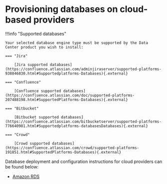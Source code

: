 # Provisioning databases on cloud-based providers

!!!info "Supported databases"
      
    Your selected database engine type must be supported by the Data Center product you wish to install:

    === "Jira"
          
        [Jira supported databases](https://confluence.atlassian.com/adminjiraserver/supported-platforms-938846830.html#Supportedplatforms-Databases){.external}

    === "Confluence"
          
        [Confluence supported databases](https://confluence.atlassian.com/doc/supported-platforms-207488198.html#SupportedPlatforms-Databases){.external}

    === "Bitbucket"
          
        [Bitbucket supported databases](https://confluence.atlassian.com/bitbucketserver/supported-platforms-776640981.html#Supportedplatforms-databasesDatabases){.external}

    === "Crowd"
          
        [Crowd supported databases](https://confluence.atlassian.com/crowd/supported-platforms-191851.html#SupportedPlatforms-Databases){.external}


Database deployment and configuration instructions for cloud providers can be found below:

* [Amazon RDS](AMAZON_RDS.md)
